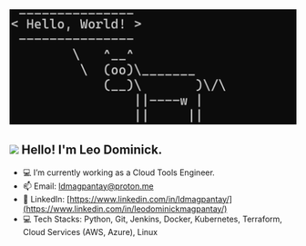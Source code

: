<!-- <img src="279547.jpg"></img> -->
<img src="resource/cowsay-banner-dark.png" width="950">
<h2 align="left"><img src="https://media.tenor.com/qKGlaYl2DqMAAAAj/gif-de-sauda%C3%A7%C3%A3o.gif" width="25"> Hello! I'm Leo Dominick.</h2>

- 💻 I’m currently working as a Cloud Tools Engineer.
- 📫 Email: ldmagpantay@proton.me
- 👔 LinkedIn: [https://www.linkedin.com/in/ldmagpantay/](https://www.linkedin.com/in/leodominickmagpantay/)
- 💻 Tech Stacks: Python, Git, Jenkins, Docker, Kubernetes, Terraform, Cloud Services (AWS, Azure), Linux
